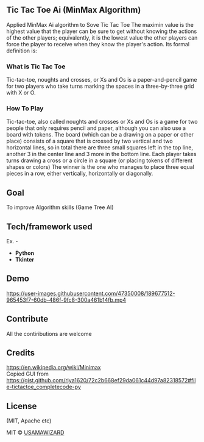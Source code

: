 ## Tic Tac Toe Ai (MinMax Algorithm)
Applied MinMax Ai algorithm to Sove Tic Tac Toe 
The maximin value is the highest value that the player can be sure to get without knowing the actions of the other players; equivalently, it is the lowest value the other players can force the player to receive when they know the player's action. Its formal definition is:

### What is Tic Tac Toe
Tic-tac-toe, noughts and crosses, or Xs and Os is a paper-and-pencil game for two players who take turns marking the spaces in a three-by-three grid with X or O.

### How To Play
Tic-tac-toe, also called noughts and crosses or Xs and Os is a game for two people that only requires pencil and paper, although you can also use a board with tokens.
The board (which can be a drawing on a paper or other place) consists of a square that is crossed by two vertical and two horizontal lines, so in total there are three small squares left in the top line, another 3 in the center line and 3 more in the bottom line.
Each player takes turns drawing a cross or a circle in a square (or placing tokens of different shapes or colors) The winner is the one who manages to place three equal pieces in a row, either vertically, horizontally or diagonally.

## Goal 
To improve Algorithm skills (Game Tree AI)

## Tech/framework used
Ex. -
<ul>
<li><b>Python</b></li>
<li><b>Tkinter</b></li>
</ul>

## Demo

https://user-images.githubusercontent.com/47350008/189677512-965453f7-60db-486f-9fc8-300a461b14fb.mp4


## Contribute

All the contiributions are welcome

## Credits
https://en.wikipedia.org/wiki/Minimax<br>
Copied GUI from https://gist.github.com/riya1620/72c2b668ef29da061c44d97a82318572#file-tictactoe_completecode-py

## License
(MIT, Apache etc)

MIT © [USAMAWIZARD]() 
